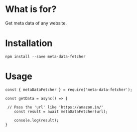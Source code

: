 # What is for?

Get meta data of any website.

# Installation

`npm install --save meta-data-fetcher`

# Usage

```
const { metaDataFetcher } = require('meta-data-fetcher');

const getData = async() => {

 // Pass the 'url' like 'https://amazon.in/'
    const result = await metaDataFetcher(url); 

    console.log(result);
}
```